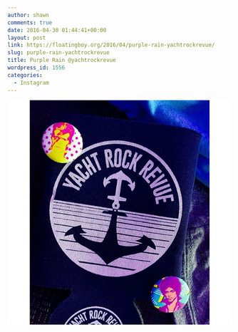 ```yaml
---
author: shawn
comments: true
date: 2016-04-30 01:44:41+00:00
layout: post
link: https://floatingboy.org/2016/04/purple-rain-yachtrockrevue/
slug: purple-rain-yachtrockrevue
title: Purple Rain @yachtrockrevue
wordpress_id: 1556
categories:
  - Instagram
---
```


[![Purple Rain @yachtrockrevue](/assets/media/2016/04/13126683_1090645864325819_560652400_n.jpg)](/assets/media/2016/04/13126683_1090645864325819_560652400_n.jpg)
